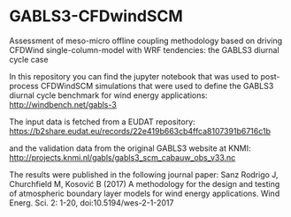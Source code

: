 # GABLS3-CFDwindSCM
Assessment of meso-micro offline coupling methodology based on driving CFDWind single-column-model with WRF tendencies: the GABLS3 diurnal cycle case

In this repository you can find the jupyter notebook that was used to post-process CFDWindSCM simulations that were used to define the GABLS3 diurnal cycle benchmark for wind energy applications: 
http://windbench.net/gabls-3 

The input data is fetched from a EUDAT repository: 
https://b2share.eudat.eu/records/22e419b663cb4ffca8107391b6716c1b 

and the validation data from the original GABLS3 website at KNMI:
http://projects.knmi.nl/gabls/gabls3_scm_cabauw_obs_v33.nc

The results were published in the following journal paper: 
Sanz Rodrigo J, Churchfield M, Kosović B (2017) A methodology for the design and testing of atmospheric boundary layer models for wind energy applications. Wind Energ. Sci. 2: 1-20, doi:10.5194/wes-2-1-2017


